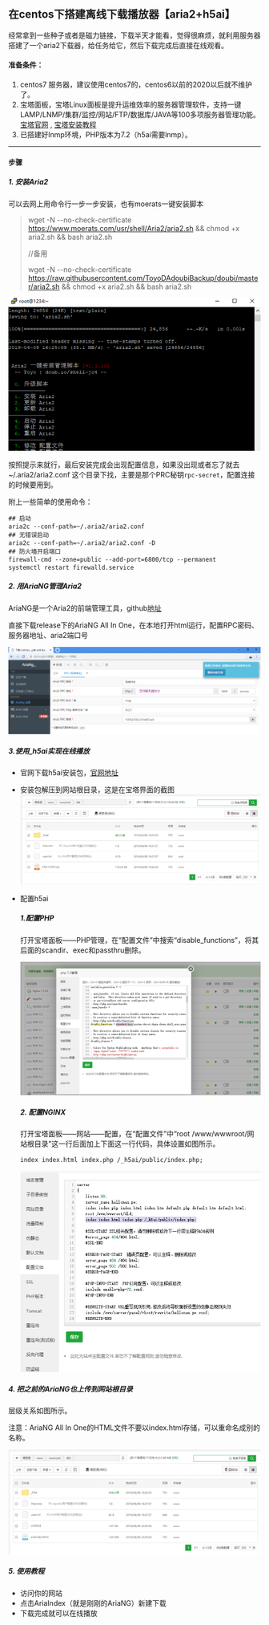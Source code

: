 ## 在centos下搭建离线下载播放器【aria2+h5ai】

经常拿到一些种子或者是磁力链接，下载半天才能看，觉得很麻烦，就利用服务器搭建了一个aria2下载器，给任务给它，然后下载完成后直接在线观看。

#### 准备条件：

1. centos7 服务器，建议使用centos7的，centos6以前的2020以后就不维护了。
2. 宝塔面板，宝塔Linux面板是提升运维效率的服务器管理软件，支持一键LAMP/LNMP/集群/监控/网站/FTP/数据库/JAVA等100多项服务器管理功能。[宝塔官网](https://www.bt.cn/) , [宝塔安装教程](https://www.bt.cn/bbs/thread-19376-1-1.html)
3. 已搭建好lnmp环境，PHP版本为7.2（h5ai需要lnmp）。

-----

#### 步骤

##### 1. 安装Aria2

可以去网上用命令行一步一步安装，也有moerats一键安装脚本

> wget -N --no-check-certificate https://www.moerats.com/usr/shell/Aria2/aria2.sh && chmod +x aria2.sh && bash aria2.sh 
>
> //备用
>
> wget -N --no-check-certificate https://raw.githubusercontent.com/ToyoDAdoubiBackup/doubi/master/aria2.sh && chmod +x aria2.sh && bash aria2.sh

![installAria2Scripts](./img/installAria2Scripts.png)

按照提示来就行，最后安装完成会出现配置信息，如果没出现或者忘了就去~/.aria2/aria2.conf  这个目录下找，主要是那个PRC秘钥`rpc-secret`，配置连接的时候要用到。

附上一些简单的使用命令：

```shell
## 启动
aria2c --conf-path=~/.aria2/aria2.conf
## 无错误启动
aria2c --conf-path=~/.aria2/aria2.conf -D
## 防火墙开启端口
firewall-cmd --zone=public --add-port=6800/tcp --permanent
systemctl restart firewalld.service
```

##### 2. 用AriaNG管理Aria2

AriaNG是一个Aria2的前端管理工具，github[地址](https://github.com/mayswind/AriaNg/releases)

直接下载release下的AriaNG All In One，在本地打开html运行，配置RPC密码、服务器地址、aria2端口号

![ariaSetting](./img/ariangsetting.png)

##### 3.使用_h5ai实现在线播放

- 官网下载h5ai安装包，[官网地址](https://larsjung.de/h5ai/)
- 安装包解压到网站根目录，这是在宝塔界面的截图![baotah5ai](./img/baotah5ai.png)

- 配置h5ai

  ##### 1.配置PHP

  打开宝塔面板——PHP管理，在“配置文件”中搜索“disable_functions”，将其后面的scandir、exec和passthru删除。

  <img src="./img/baotaPHP.png" alt="宝塔PHP" style="zoom:67%;" />

  ##### 2. 配置NGINX

  打开宝塔面板——网站——配置，在“配置文件”中“root /www/wwwroot/网站根目录”这一行后面加上下面这一行代码，具体设置如图所示。

  ```shell
  index index.html index.php /_h5ai/public/index.php;  
  ```

  ![宝塔NGINX](./img/baotaNginx.png)

  


##### 4. 把之前的AriaNG也上传到网站根目录

层级关系如图所示。

注意：AriaNG All In One的HTML文件不要以index.html存储，可以重命名成别的名称。

![](./img/baotaAriaNg.png)

##### 5. 使用教程

- 访问你的网站
- 点击AriaIndex（就是刚刚的AriaNG）新建下载
- 下载完成就可以在线播放